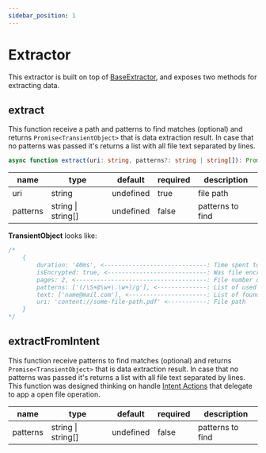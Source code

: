 ```yaml
---
sidebar_position: 1
---
```


# Extractor

This extractor is built on top of [BaseExtractor](/docs/api/extractors/BaseExtractor), and exposes two methods for extracting data.

## extract

This function receive a path and patterns to find matches (optional) and returns `Promise<TransientObject>` that is data extraction result. In case that no patterns was passed it's returns a list with all file text separated by lines.

```ts
async function extract(uri: string, patterns?: string | string[]): Promise<TransientObject>
```

<table>
    <th>name</th>
    <th>type</th>
    <th>default</th>
    <th>required</th>
    <th>description</th>
    <tbody>
        <tr>
            <td>uri</td>
            <td>string</td>
            <td>undefined</td>
            <td>true</td>
            <td>file path</td>
        </tr>
        <tr>
            <td>patterns</td>
            <td>string | string[]</td>
            <td>undefined</td>
            <td>false</td>
            <td>patterns to find</td>
        </tr>
    </tbody>
</table>

__TransientObject__ looks like:
```ts
/*
    {
        duration: '40ms', <-----------------------------: Time spent to match
        isEncrypted: true, <----------------------------: Was file encrypted?
        pages: 2, <-------------------------------------: File number of pages
        patterns: ['(/\S+@\w+\.\w+)/g'], <--------------: List of used patterns
        text: ['name@mail.com'], <----------------------: List of found matches on file
        uri: 'content://some-file-path.pdf' <-----------: File path
    }
*/  
```

## extractFromIntent

This function receive patterns to find matches (optional) and returns `Promise<TransientObject>` that is data extraction result. In case that no patterns was passed it's returns a list with all file text separated by lines. This function was designed thinking on handle [Intent Actions](https://developer.android.com/reference/android/content/Intent) that delegate to app a open file operation.

<table>
    <th>name</th>
    <th>type</th>
    <th>default</th>
    <th>required</th>
    <th>description</th>
    <tbody>
        <tr>
            <td>patterns</td>
            <td>string | string[]</td>
            <td>undefined</td>
            <td>false</td>
            <td>patterns to find</td>
        </tr>
    </tbody>
</table>